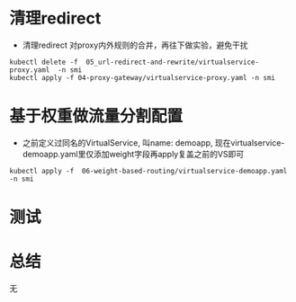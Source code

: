 #  清理redirect
- 清理redirect 对proxy内外规则的合并，再往下做实验，避免干扰
```
kubectl delete -f  05_url-redirect-and-rewrite/virtualservice-proxy.yaml  -n smi
kubectl apply -f 04-proxy-gateway/virtualservice-proxy.yaml -n smi
```

# 基于权重做流量分割配置
- 之前定义过同名的VirtualService, 叫name: demoapp, 现在virtualservice-demoapp.yaml里仅添加weight字段再apply复盖之前的VS即可
```
kubectl apply -f  06-weight-based-routing/virtualservice-demoapp.yaml -n smi 
```

# 测试


# 总结
无 
